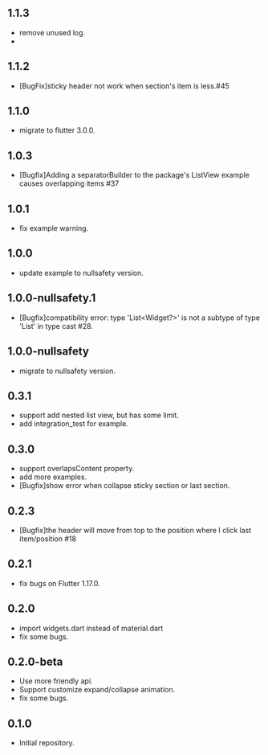 ## 1.1.3
- remove unused log.
- 
## 1.1.2
- [BugFix]sticky header not work when section's item is less.#45

## 1.1.0
- migrate to flutter 3.0.0.

## 1.0.3
- [Bugfix]Adding a separatorBuilder to the package's ListView example causes overlapping items #37

## 1.0.1
- fix example warning.

## 1.0.0
- update example to nullsafety version.

## 1.0.0-nullsafety.1
- [Bugfix]compatibility error: type 'List<Widget?>' is not a subtype of type 'List<Widget>' in type cast #28.

## 1.0.0-nullsafety
- migrate to nullsafety version.

## 0.3.1
- support add nested list view, but has some limit.
- add integration_test for example.

## 0.3.0
- support overlapsContent property.
- add more examples.
- [Bugfix]show error when collapse sticky section or last section.

## 0.2.3
- [Bugfix]the header will move from top to the position where I click last item/position #18

## 0.2.1
- fix bugs on Flutter 1.17.0.

## 0.2.0
- import widgets.dart instead of material.dart
- fix some bugs.

## 0.2.0-beta
- Use more friendly api.
- Support customize expand/collapse animation.
- fix some bugs.

## 0.1.0

- Initial repository.
